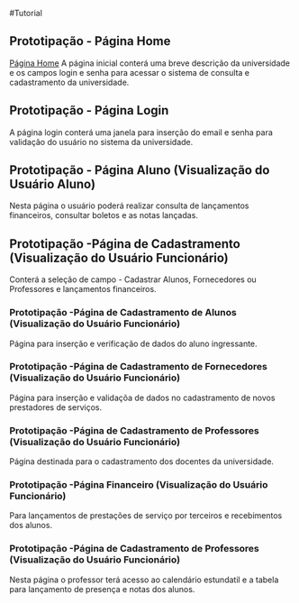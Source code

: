 #Tutorial
&nbsp;
&nbsp;
## Prototipação - Página Home
[Página Home](https://github.com/devxxx-dias/Cadastro_Universidade/blob/main/README.md#p%C3%A1gina-home)
A página inicial conterá uma breve descrição da universidade e os campos login e senha para acessar o sistema de consulta e cadastramento
da universidade.
&nbsp;
&nbsp;
## Prototipação - Página Login
A página login conterá uma janela para inserção do email e senha para validação do usuário no sistema da universidade.
&nbsp;
&nbsp;
## Prototipação - Página Aluno (Visualização do Usuário Aluno)
Nesta página o usuário poderá realizar consulta de lançamentos financeiros, consultar boletos e as notas lançadas.
&nbsp;
&nbsp;
## Prototipação -Página de Cadastramento (Visualização do Usuário Funcionário)
Conterá a seleção de campo - Cadastrar Alunos, Fornecedores ou Professores e lançamentos financeiros.
### Prototipação -Página de Cadastramento de Alunos (Visualização do Usuário Funcionário)
Página para inserção e verificação de dados do aluno ingressante.
### Prototipação -Página de Cadastramento de Fornecedores (Visualização do Usuário Funcionário)
Página para inserção e validaçõa de dados no cadastramento de novos prestadores de serviços.
### Prototipação -Página de Cadastramento de Professores (Visualização do Usuário Funcionário)
Página destinada para o cadastramento dos docentes da universidade.
### Prototipação -Página Financeiro (Visualização do Usuário Funcionário)
Para lançamentos de prestações de serviço por terceiros e 
recebimentos dos alunos. 
&nbsp;
&nbsp;
### Prototipação -Página de Cadastramento de Professores (Visualização do Usuário Funcionário)
Nesta página o professor terá acesso ao
calendário estundatil e a tabela para lançamento de presença e notas dos alunos.
&nbsp;
&nbsp; 
